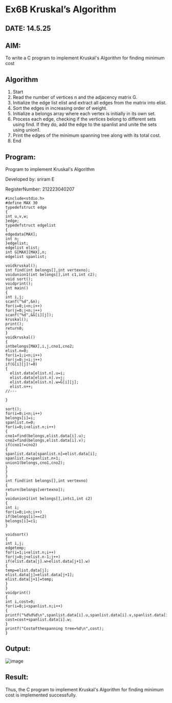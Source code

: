 # Ex6B Kruskal’s Algorithm
## DATE: 14.5.25

## AIM:
To write a C program to implement Kruskal's Algorithm for finding minimum cost

## Algorithm
1.	Start
2.	Read the number of vertices n and the adjacency matrix G.
3.	Initialize the edge list elist and extract all edges from the matrix into elist.
4.	Sort the edges in increasing order of weight.
5.	Initialize a belongs array where each vertex is initially in its own set.
6.	Process each edge, checking if the vertices belong to different sets using find. If they do, add the edge to the spanlist and unite the sets using union1.
7.	Print the edges of the minimum spanning tree along with its total cost.
8.	End
   

## Program:

Program to implement Kruskal's Algorithm

Developed by: sriram E

RegisterNumber: 212223040207 

```
#include<stdio.h>
#define MAX 30
typedefstruct edge
{
int u,v,w;
}edge;
typedefstruct edgelist
{
edgedata[MAX];
int n;
}edgelist;
edgelist elist;
int G[MAX][MAX],n;
edgelist spanlist;

voidkruskal();
int find(int belongs[],int vertexno);
voidunion1(int belongs[],int c1,int c2);
void sort();
voidprint();
int main()
{
int i,j;
scanf("%d",&n);
for(i=0;i<n;i++)
for(j=0;j<n;j++)
scanf("%d",&G[i][j]);
kruskal();
print();
return0;
}
voidkruskal()
{
intbelongs[MAX],i,j,cno1,cno2;
elist.n=0;
for(i=1;i<n;i++)
for(j=0;j<i;j++)
if(G[i][j]!=0)
{
  elist.data[elist.n].u=i;
  elist.data[elist.n].v=j;
  elist.data[elist.n].w=G[i][j];
  elist.n++;
//---

}

sort();
for(i=0;i<n;i++)
belongs[i]=i;
spanlist.n=0;
for(i=0;i<elist.n;i++)
{
cno1=find(belongs,elist.data[i].u);
cno2=find(belongs,elist.data[i].v);
if(cno1!=cno2)
{
spanlist.data[spanlist.n]=elist.data[i];
spanlist.n=spanlist.n+1;
union1(belongs,cno1,cno2);
}
}
}
int find(int belongs[],int vertexno)
{
return(belongs[vertexno]);
}
voidunion1(int belongs[],intc1,int c2)
{
int i;
for(i=0;i<n;i++)
if(belongs[i]==c2)
belongs[i]=c1;
}

voidsort()
{
int i,j;
edgetemp;
for(i=1;i<elist.n;i++)
for(j=0;j<elist.n-1;j++)
if(elist.data[j].w>elist.data[j+1].w)
{
temp=elist.data[j];
elist.data[j]=elist.data[j+1];
elist.data[j+1]=temp;
}
}
voidprint()
{
int i,cost=0;
for(i=0;i<spanlist.n;i++)
{
printf("%d%d%d\n",spanlist.data[i].u,spanlist.data[i].v,spanlist.data[i].w); cost=cost+spanlist.data[i].w;
}
printf("Costofthespanning tree=%d\n",cost);
}

```


## Output:

![image](https://github.com/user-attachments/assets/4784d9e9-8fe5-49d1-8627-b45e6b42f1e5)


## Result:
Thus, the C program to implement Kruskal's Algorithm for finding minimum cost is implemented successfully.
